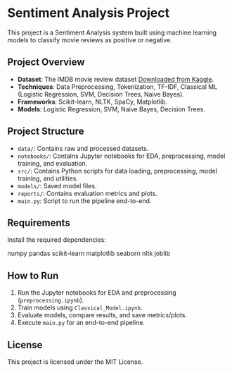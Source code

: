 # Sentiment Analysis Project

This project is a Sentiment Analysis system built using machine learning models to classify movie reviews as positive or negative. 

## Project Overview

- **Dataset**: The IMDB movie review dataset [Downloaded from Kaggle](https://www.kaggle.com/datasets/lakshmi25npathi/imdb-dataset-of-50k-movie-reviews).
- **Techniques**: Data Preprocessing, Tokenization, TF-IDF, Classical ML (Logistic Regression, SVM, Decision Trees, Naive Bayes).
- **Frameworks**: Scikit-learn, NLTK, SpaCy, Matplotlib.
- **Models**: Logistic Regression, SVM, Naive Bayes, Decision Trees.

## Project Structure

- `data/`: Contains raw and processed datasets.
- `notebooks/`: Contains Jupyter notebooks for EDA, preprocessing, model training, and evaluation.
- `src/`: Contains Python scripts for data loading, preprocessing, model training, and utilities.
- `models/`: Saved model files.
- `reports/`: Contains evaluation metrics and plots.
- `main.py`: Script to run the pipeline end-to-end.

## Requirements

Install the required dependencies:

numpy
pandas
scikit-learn
matplotlib
seaborn
nltk
joblib

## How to Run

1. Run the Jupyter notebooks for EDA and preprocessing (`preprocessing.ipynb`).
2. Train models using `Classical_Model.ipynb`.
3. Evaluate models, compare results, and save metrics/plots.
4. Execute `main.py` for an end-to-end pipeline.

## License

This project is licensed under the MIT License.
